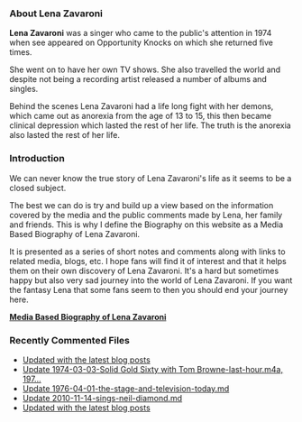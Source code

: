 ### About Lena Zavaroni

<p><strong>Lena Zavaroni</strong> was a singer who came to the public's attention in 1974 when see appeared on Opportunity Knocks on which she returned five times.</p>

<p>She went on to have her own TV shows. She also travelled the world and despite not being a recording artist released a number of albums and singles.</p>

<p>Behind the scenes Lena Zavaroni had a life long fight with her demons, which came out as anorexia from the age of 13 to 15, this then became clinical depression which lasted the rest of her life. The truth is the anorexia also lasted the rest of her life.</p>

### Introduction

<p>We can never know the true story of Lena Zavaroni's life as it seems to be a closed subject.</p>

<p>The best we can do is try and build up a view based on the information covered by the media and the public comments made by Lena, her family and friends. This is why I define the Biography on this website as a Media Based Biography of Lena Zavaroni.</p>

<p>It is presented as a series of short notes and comments along with links to related media, blogs, etc. I hope fans will find it of interest and that it helps them on their own discovery of Lena Zavaroni. It's a hard but sometimes happy but also very sad journey into the world of Lena Zavaroni. If you want the fantasy Lena that some fans seem to then you should end your journey here.</p>

<a href="https://fanzoflenazavaroni.github.io/biography/lena-zavaroni/"><strong>Media Based Biography of Lena Zavaroni</strong></a>

### Recently Commented Files

<!-- BLOG-POST-LIST:START -->
- [Updated with the latest blog posts](https://github.com/FanzOfLenaZavaroni/fanzoflenazavaroni.github.io/commit/edd87092fbe2a37e31eb73ffc0a2e649617531ad)
- [Update 1974-03-03-Solid Gold Sixty with Tom Browne-last-hour.m4a, 197…](https://github.com/FanzOfLenaZavaroni/fanzoflenazavaroni.github.io/commit/689e7a00fa06a7bade1ba550eed27f9f77a1fa56)
- [Update 1976-04-01-the-stage-and-television-today.md](https://github.com/FanzOfLenaZavaroni/fanzoflenazavaroni.github.io/commit/13be4113aaa93b172d74b94165ca2cec440ded45)
- [Update 2010-11-14-sings-neil-diamond.md](https://github.com/FanzOfLenaZavaroni/fanzoflenazavaroni.github.io/commit/dfb1080445bf35854626f256b1511dd39eea1711)
- [Updated with the latest blog posts](https://github.com/FanzOfLenaZavaroni/fanzoflenazavaroni.github.io/commit/10eb5654f563c5c9461336175c2504fd7c0c06d3)
<!-- BLOG-POST-LIST:END -->
